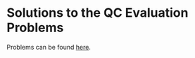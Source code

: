 # Solutions to the QC Evaluation Problems
Problems can be found [here](https://github.com/VedangAsgaonkar/Quantum-Machine-Learning-SoC2022/blob/main/QC_Evaluation.pdf).
